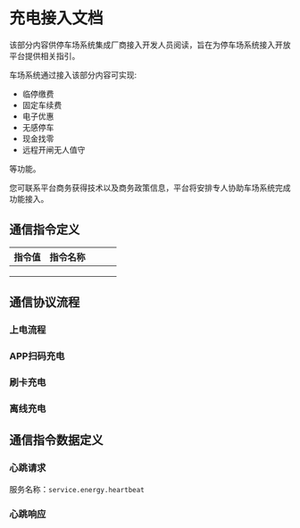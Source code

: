 # 充电接入文档

该部分内容供停车场系统集成厂商接入开发人员阅读，旨在为停车场系统接入开放平台提供相关指引。

车场系统通过接入该部分内容可实现:

- 临停缴费
- 固定车续费
- 电子优惠
- 无感停车
- 现金找零
- 远程开闸无人值守

等功能。

您可联系平台商务获得技术以及商务政策信息，平台将安排专人协助车场系统完成功能接入。





## 通信指令定义

| 指令值 | 指令名称 |      |      |      |
| ------ | -------- | ---- | ---- | ---- |
|        |          |      |      |      |
|        |          |      |      |      |
|        |          |      |      |      |



## 通信协议流程

### 上电流程

### APP扫码充电

### 刷卡充电

### 离线充电

## 通信指令数据定义

### 心跳请求

服务名称：`service.energy.heartbeat`

### 心跳响应



